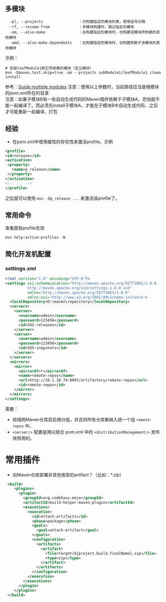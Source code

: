 ## 多模块
```
  -pl, --projects                ：只构建指定的模块列表，使用逗号分隔
  -rf, --resume-from             ：多模块构建时，跳过指定的模块
  -am, --also-make               ：在构建指定的模块时，也构建该模块所依赖的其他模块
  -amd, --also-make-dependents   ：在构建指定的模块时，也构建依赖于该模块的其他模块
```
示例：
```
# 安装leafModule1和它所依赖的模块（含父模块）
mvn -Dmaven.test.skip=true -am --projects subModule1/leafModule1 clean install
```
参考：[Guide multiple modules](http://maven.apache.org/guides/mini/guide-multiple-modules.html)
注意：使用以上参数时，当前路径应当是根模块的pom.xml所在的目录  
注意：如果子模块B有一些自动生成代码的Maven插件依赖于子模块A，恐怕就不能一起编译了。而必须先install子模块A，才能在子模块B中自动生成代码、之后才可能重新一起编译、打包

## 经验
   * 在pom.xml中使用属性的存在性来激活profile。示例
   ```xml
<profile>
  <id>release</id>
  <activation>
    <property>
      <name>p_release</name>
    </property>
  </activation>
  <!-- ... -->
</profile>
   ```
   之后就可以使用 `mvn -Dp_release ...` 来激活该profile了。



## 常用命令
查看那些profile生效

`mvn help:active-profiles -N`




## 简化开发机配置
### settings.xml
```xml
<?xml version="1.0" encoding="UTF-8"?>
<settings xsi:schemaLocation="http://maven.apache.org/SETTINGS/1.0.0 
          http://maven.apache.org/xsd/settings-1.0.0.xsd" 
          xmlns="http://maven.apache.org/SETTINGS/1.0.0" 
          xmlns:xsi="http://www.w3.org/2001/XMLSchema-instance">
  <localRepository>D:\maven\repository</localRepository>
  <servers>
    <server>
      <username>admin</username>
      <password>123456</password>
      <id>SOS-releases</id>
    </server>
    <server>
      <username>admin</username>
      <password>123456</password>
      <id>SOS-snapshots</id>
    </server>
  </servers>
  <mirrors>
    <mirror>
      <mirrorOf>*</mirrorOf>
      <name>remote-repos</name>
      <url>http://10.1.18.74:8097/artifactory/remote-repos</url>
      <id>remote-repos</id>
    </mirror>
  </mirrors>
</settings>
```
需要：
* 局域网Maven仓库启启用分组，并且将所有仓库都纳入统一个组 `remote-repos` 中。
* `<server/>` 配置是用以结合 pom.xml 中的 `<distributionManagement/>` 发布快照用的。




# 常用插件

* 向Maven仓库部署非其他类型的artifact？（比如：*.zip）

```xml
 <build>
    <plugins>
      <plugin>
        <groupId>org.codehaus.mojo</groupId>
        <artifactId>build-helper-maven-plugin</artifactId>
        <executions>
          <execution>
            <id>attach-artifacts</id>
            <phase>package</phase>
            <goals>
              <goal>attach-artifact</goal>
            </goals>
            <configuration>
              <artifacts>
                <artifact>
                  <file>target/${project.build.finalName}.zip</file>
                  <type>zip</type>
                </artifact>
              </artifacts>
            </configuration>
          </execution>
        </executions>
      </plugin>
    </plugins>
 </build>
```